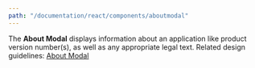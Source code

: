 ```yaml
---
path: "/documentation/react/components/aboutmodal"
---
```

The **About Modal** displays information about an application like product version number(s), as well as any appropriate legal text. Related design guidelines: [About Modal](/design-guidelines/usage-and-behavior/about-modal.md)
